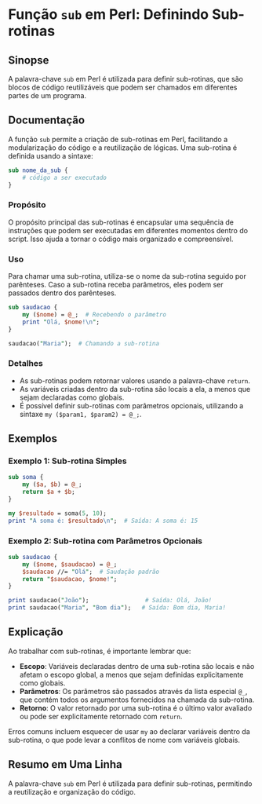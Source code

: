 <!--
Meta Description: # Função `sub` em Perl: Definindo Sub-rotinas ## Sinopse A palavra-chave `sub` em Perl é utilizada para definir sub-rotinas, que são blocos de código ...
Meta Keywords: sub, rotina, perl, rotinas, que
-->

# Função `sub` em Perl: Definindo Sub-rotinas

## Sinopse
A palavra-chave `sub` em Perl é utilizada para definir sub-rotinas, que são blocos de código reutilizáveis que podem ser chamados em diferentes partes de um programa.

## Documentação
A função `sub` permite a criação de sub-rotinas em Perl, facilitando a modularização do código e a reutilização de lógicas. Uma sub-rotina é definida usando a sintaxe:

```perl
sub nome_da_sub {
    # código a ser executado
}
```

### Propósito
O propósito principal das sub-rotinas é encapsular uma sequência de instruções que podem ser executadas em diferentes momentos dentro do script. Isso ajuda a tornar o código mais organizado e compreensível.

### Uso
Para chamar uma sub-rotina, utiliza-se o nome da sub-rotina seguido por parênteses. Caso a sub-rotina receba parâmetros, eles podem ser passados dentro dos parênteses.

```perl
sub saudacao {
    my ($nome) = @_;  # Recebendo o parâmetro
    print "Olá, $nome!\n";
}

saudacao("Maria");  # Chamando a sub-rotina
```

### Detalhes
- As sub-rotinas podem retornar valores usando a palavra-chave `return`.
- As variáveis criadas dentro da sub-rotina são locais a ela, a menos que sejam declaradas como globais.
- É possível definir sub-rotinas com parâmetros opcionais, utilizando a sintaxe `my ($param1, $param2) = @_;`.

## Exemplos
### Exemplo 1: Sub-rotina Simples
```perl
sub soma {
    my ($a, $b) = @_;
    return $a + $b;
}

my $resultado = soma(5, 10);
print "A soma é: $resultado\n";  # Saída: A soma é: 15
```

### Exemplo 2: Sub-rotina com Parâmetros Opcionais
```perl
sub saudacao {
    my ($nome, $saudacao) = @_;
    $saudacao //= "Olá";  # Saudação padrão
    return "$saudacao, $nome!";
}

print saudacao("João");                # Saída: Olá, João!
print saudacao("Maria", "Bom dia");   # Saída: Bom dia, Maria!
```

## Explicação
Ao trabalhar com sub-rotinas, é importante lembrar que:

- **Escopo**: Variáveis declaradas dentro de uma sub-rotina são locais e não afetam o escopo global, a menos que sejam definidas explicitamente como globais.
- **Parâmetros**: Os parâmetros são passados através da lista especial `@_`, que contém todos os argumentos fornecidos na chamada da sub-rotina.
- **Retorno**: O valor retornado por uma sub-rotina é o último valor avaliado ou pode ser explicitamente retornado com `return`.

Erros comuns incluem esquecer de usar `my` ao declarar variáveis dentro da sub-rotina, o que pode levar a conflitos de nome com variáveis globais.

## Resumo em Uma Linha
A palavra-chave `sub` em Perl é utilizada para definir sub-rotinas, permitindo a reutilização e organização do código.